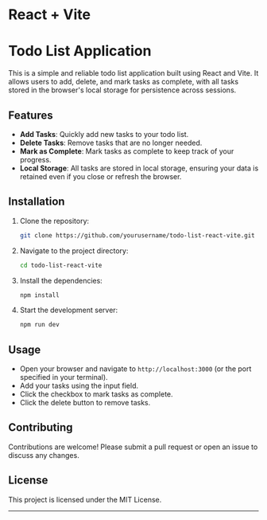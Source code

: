 # React + Vite

# Todo List Application

This is a simple and reliable todo list application built using React and Vite. It allows users to add, delete, and mark tasks as complete, with all tasks stored in the browser's local storage for persistence across sessions.

## Features

- **Add Tasks**: Quickly add new tasks to your todo list.
- **Delete Tasks**: Remove tasks that are no longer needed.
- **Mark as Complete**: Mark tasks as complete to keep track of your progress.
- **Local Storage**: All tasks are stored in local storage, ensuring your data is retained even if you close or refresh the browser.

## Installation

1. Clone the repository:
   ```bash
   git clone https://github.com/yourusername/todo-list-react-vite.git
   ```
2. Navigate to the project directory:
   ```bash
   cd todo-list-react-vite
   ```
3. Install the dependencies:
   ```bash
   npm install
   ```
4. Start the development server:
   ```bash
   npm run dev
   ```

## Usage

- Open your browser and navigate to `http://localhost:3000` (or the port specified in your terminal).
- Add your tasks using the input field.
- Click the checkbox to mark tasks as complete.
- Click the delete button to remove tasks.

## Contributing

Contributions are welcome! Please submit a pull request or open an issue to discuss any changes.

## License

This project is licensed under the MIT License.

---